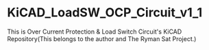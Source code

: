 # KiCAD_LoadSW_OCP_Circuit_v1_1

This is Over Current Protection & Load Switch Circuit's KiCAD Repository(This belongs to the author and The Ryman Sat Project.)
